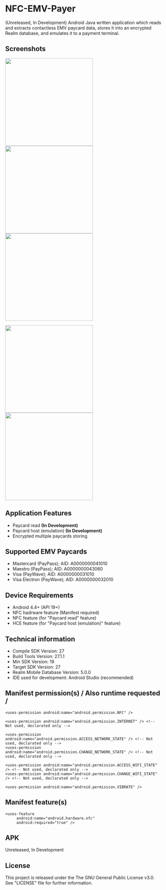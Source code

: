 # NFC-EMV-Payer
(Unreleased, In Development) Android Java written application which reads and extracts contactless EMV paycard data, stores it into an encrypted Realm database, and emulates it to a payment terminal.

## Screenshots
<img src="https://i.imgur.com/1JRuH8e.png" width="280" /> <img src="https://i.imgur.com/r5wuVcH.png" width="280" /> <img src="https://i.imgur.com/VMAMoHP.png" width="280" />

<img src="https://i.imgur.com/1pAQvwc.png" width="280" /> <img src="https://i.imgur.com/OjrmDOK.png" width="280" />

## Application Features
* Paycard read **(In Development)**
* Paycard host (emulation) **(In Development)**
* Encrypted multiple paycards storing

## Supported EMV Paycards
* Mastercard (PayPass); AID: A0000000041010
* Maestro (PayPass); AID: A0000000043060
* Visa (PayWave); AID: A0000000031010
* Visa Electron (PayWave); AID: A0000000032010

## Device Requirements
* Android 4.4+ (API 19+)
* NFC hadrware feature (Manifest required)
* NFC feature (for "Paycard read" feature)
* HCE feature (for "Paycard host (emulation)" feature)

## Technical information
* Compile SDK Version: 27
* Build Tools Version: 27.1.1
* Min SDK Version: 19
* Target SDK Version: 27
* Realm Mobile Database Version: 5.0.0
* IDE used for development: Android Studio (recommended)

## Manifest permission(s) / Also runtime requested /
<?xml version="1.0" encoding="utf-8"?>
<manifest xmlns:android="http://schemas.android.com/apk/res/android"
    package="com.viliyantrbr.nfcemvpayer"
    android:installLocation="internalOnly">

    <uses-permission android:name="android.permission.NFC" />

    <uses-permission android:name="android.permission.INTERNET" /> <!-- Not used, declarated only -->

    <uses-permission android:name="android.permission.ACCESS_NETWORK_STATE" /> <!-- Not used, declarated only -->
    <uses-permission android:name="android.permission.CHANGE_NETWORK_STATE" /> <!-- Not used, declarated only -->

    <uses-permission android:name="android.permission.ACCESS_WIFI_STATE" /> <!-- Not used, declarated only -->
    <uses-permission android:name="android.permission.CHANGE_WIFI_STATE" /> <!-- Not used, declarated only -->
    
    <uses-permission android:name="android.permission.VIBRATE" />
</manifest>

## Manifest feature(s)
<?xml version="1.0" encoding="utf-8"?>
<manifest xmlns:android="http://schemas.android.com/apk/res/android"
    package="com.viliyantrbr.nfcemvpayer"
    android:installLocation="internalOnly">

    <uses-feature
         android:name="android.hardware.nfc"
         android:required="true" />
</manifest>

## APK
Unreleased, In Development

## License
This project is released under the The GNU General Public License v3.0. See "LICENSE" file for further information.
